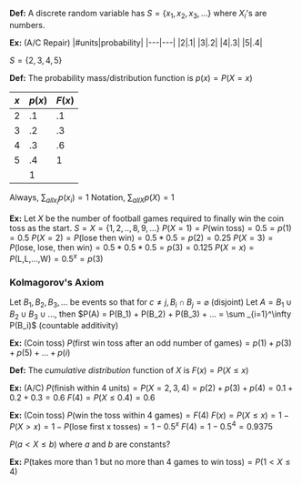 **Def:** A discrete random variable has $S = \{x_1,x_2,x_3,...\}$ where $X_i$'s are numbers.

**Ex:** (A/C Repair)
|#units|probability|
|---|---|
|2|.1|
|3|.2|
|4|.3|
|5|.4|

$S = \{2,3,4,5\}$

**Def:** The probability mass/distribution function is $p(x)=P(X=x)$

|$x$|$p(x)$|$F(x)$|
|---|---|---|
|2|.1|.1|
|3|.2|.3|
|4|.3|.6|
|5|.4|1|
||1||

Always, $\sum_{all x_i}p(x_i) = 1$
Notation, $\sum_{all X}p(X) = 1$

**Ex:** Let $X$ be the number of football games required to finally win the coin toss as the start. $S = X = \{1,2,..,8,9,...\}$
$P(X=1)=P(\text{win toss}) = 0.5 = p(1) = 0.5$
$P(X=2)=P(\text{lose then win}) = 0.5*0.5 = p(2) = 0.25$
$P(X=3)=P(\text{lose, lose, then win}) = 0.5*0.5*0.5 = p(3) = 0.125$
$P(X=x)=P(\text{L,L,...,W}) = 0.5^x = p(3)$

### Kolmagorov's Axiom
Let $B_1, B_2, B_3,...$ be events so that for $c \neq j, B_i \cap B_j = \varnothing$ (disjoint)
Let $A = B_1 \cup B_2 \cup B_3 \cup ...$, then $P(A) = P(B_1) + P(B_2) + P(B_3) + ... = \sum _{i=1}^\infty P(B_i)$ (countable additivity)

**Ex:** (Coin toss)
$P(\text{first win toss after an odd number of games}) = p(1) + p(3) + p(5) + ... + p(i)$

**Def:** The *cumulative distribution* function of $X$ is $F(x) = P(X \leq x)$

**Ex:** (A/C)
$P(\text{finish within 4 units}) = P(X = 2,3,4) = p(2)+ p(3) + p(4) = 0.1 + 0.2 + 0.3 = 0.6$
$F(4) = P(X \leq 0.4) = 0.6$

**Ex:** (Coin toss)
$P(\text{win the toss within 4 games}) = F(4)$
$F(x) = P(X \leq x) = 1 - P(X > x) = 1 - P(\text{lose first x tosses}) = 1 - 0.5^x$
$F(4) = 1- 0.5^4=0.9375$

$P(a < X \leq b)$ where $a$ and $b$ are constants?

**Ex:** $P(\text{takes more than 1 but no more than 4 games to win toss}) = P(1 < X \leq  4)$
